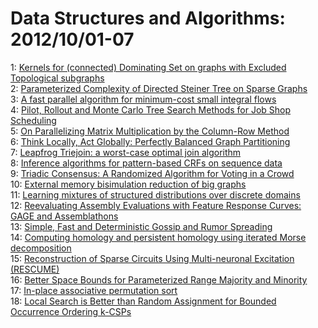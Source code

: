 # Data Structures and Algorithms: 2012/10/01-07  
1: [Kernels for (connected) Dominating Set on graphs with Excluded  Topological subgraphs](https://doi.org/10.48550/arXiv.1210.0257)  
2: [Parameterized Complexity of Directed Steiner Tree on Sparse Graphs](https://doi.org/10.48550/arXiv.1210.0260)  
3: [A fast parallel algorithm for minimum-cost small integral flows](https://doi.org/10.48550/arXiv.1210.0340)  
4: [Pilot, Rollout and Monte Carlo Tree Search Methods for Job Shop  Scheduling](https://doi.org/10.48550/arXiv.1210.0374)  
5: [On Parallelizing Matrix Multiplication by the Column-Row Method](https://doi.org/10.48550/arXiv.1210.0461)  
6: [Think Locally, Act Globally: Perfectly Balanced Graph Partitioning](https://doi.org/10.48550/arXiv.1210.0477)  
7: [Leapfrog Triejoin: a worst-case optimal join algorithm](https://doi.org/10.48550/arXiv.1210.0481)  
8: [Inference algorithms for pattern-based CRFs on sequence data](https://doi.org/10.48550/arXiv.1210.0508)  
9: [Triadic Consensus: A Randomized Algorithm for Voting in a Crowd](https://doi.org/10.48550/arXiv.1210.0664)  
10: [External memory bisimulation reduction of big graphs](https://doi.org/10.48550/arXiv.1210.0748)  
11: [Learning mixtures of structured distributions over discrete domains](https://doi.org/10.48550/arXiv.1210.0864)  
12: [Reevaluating Assembly Evaluations with Feature Response Curves: GAGE and  Assemblathons](https://doi.org/10.48550/arXiv.1210.1095)  
13: [Simple, Fast and Deterministic Gossip and Rumor Spreading](https://doi.org/10.48550/arXiv.1210.1193)  
14: [Computing homology and persistent homology using iterated Morse  decomposition](https://doi.org/10.48550/arXiv.1210.1429)  
15: [Reconstruction of Sparse Circuits Using Multi-neuronal Excitation  (RESCUME)](https://doi.org/10.48550/arXiv.1210.1544)  
16: [Better Space Bounds for Parameterized Range Majority and Minority](https://doi.org/10.48550/arXiv.1210.1765)  
17: [In-place associative permutation sort](https://doi.org/10.48550/arXiv.1210.1771)  
18: [Local Search is Better than Random Assignment for Bounded Occurrence  Ordering k-CSPs](https://doi.org/10.48550/arXiv.1210.1890)  